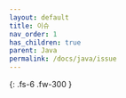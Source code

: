 ```yaml
---
layout: default
title: 이슈
nav_order: 1
has_children: true
parent: Java
permalink: /docs/java/issue
---
```


{: .fs-6 .fw-300 }
